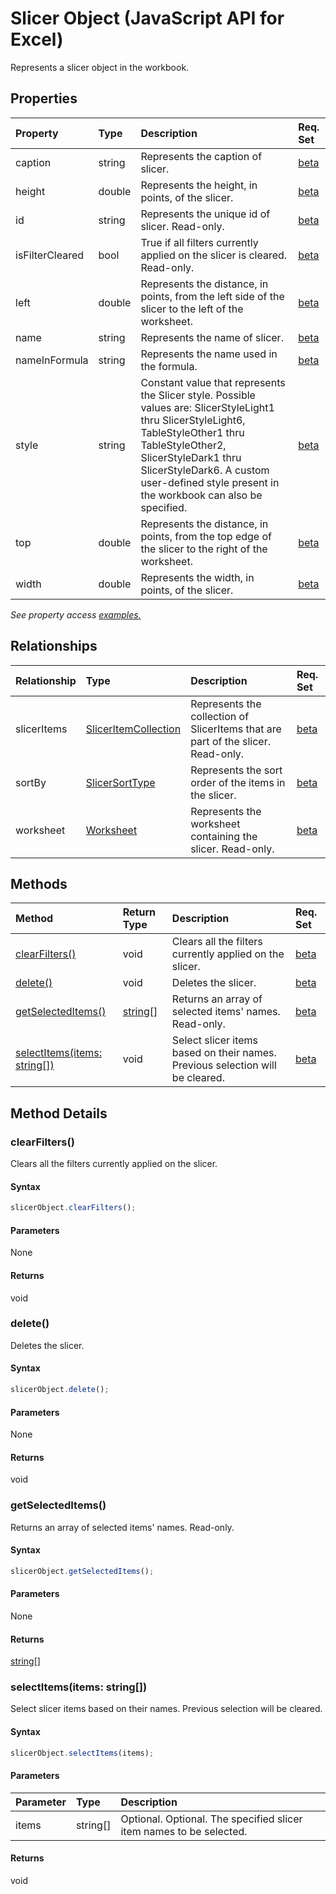 # Slicer Object (JavaScript API for Excel)

Represents a slicer object in the workbook.

## Properties

| Property	   | Type	|Description| Req. Set|
|:---------------|:--------|:----------|:----|
|caption|string|Represents the caption of slicer.|[beta](../requirement-sets/excel-api-requirement-sets.md)|
|height|double|Represents the height, in points, of the slicer.|[beta](../requirement-sets/excel-api-requirement-sets.md)|
|id|string|Represents the unique id of slicer. Read-only.|[beta](../requirement-sets/excel-api-requirement-sets.md)|
|isFilterCleared|bool|True if all filters currently applied on the slicer is cleared. Read-only.|[beta](../requirement-sets/excel-api-requirement-sets.md)|
|left|double|Represents the distance, in points, from the left side of the slicer to the left of the worksheet.|[beta](../requirement-sets/excel-api-requirement-sets.md)|
|name|string|Represents the name of slicer.|[beta](../requirement-sets/excel-api-requirement-sets.md)|
|nameInFormula|string|Represents the name used in the formula.|[beta](../requirement-sets/excel-api-requirement-sets.md)|
|style|string|Constant value that represents the Slicer style. Possible values are: SlicerStyleLight1 thru SlicerStyleLight6, TableStyleOther1 thru TableStyleOther2, SlicerStyleDark1 thru SlicerStyleDark6. A custom user-defined style present in the workbook can also be specified.|[beta](../requirement-sets/excel-api-requirement-sets.md)|
|top|double|Represents the distance, in points, from the top edge of the slicer to the right of the worksheet.|[beta](../requirement-sets/excel-api-requirement-sets.md)|
|width|double|Represents the width, in points, of the slicer.|[beta](../requirement-sets/excel-api-requirement-sets.md)|

_See property access [examples.](#property-access-examples)_

## Relationships
| Relationship | Type	|Description| Req. Set|
|:---------------|:--------|:----------|:----|
|slicerItems|[SlicerItemCollection](sliceritemcollection.md)|Represents the collection of SlicerItems that are part of the slicer. Read-only.|[beta](../requirement-sets/excel-api-requirement-sets.md)|
|sortBy|[SlicerSortType](slicersorttype.md)|Represents the sort order of the items in the slicer.|[beta](../requirement-sets/excel-api-requirement-sets.md)|
|worksheet|[Worksheet](worksheet.md)|Represents the worksheet containing the slicer. Read-only.|[beta](../requirement-sets/excel-api-requirement-sets.md)|

## Methods

| Method		   | Return Type	|Description| Req. Set|
|:---------------|:--------|:----------|:----|
|[clearFilters()](#clearfilters)|void|Clears all the filters currently applied on the slicer.|[beta](../requirement-sets/excel-api-requirement-sets.md)|
|[delete()](#delete)|void|Deletes the slicer.|[beta](../requirement-sets/excel-api-requirement-sets.md)|
|[getSelectedItems()](#getselecteditems)|[string[]](string[].md)|Returns an array of selected items' names. Read-only.|[beta](../requirement-sets/excel-api-requirement-sets.md)|
|[selectItems(items: string[])](#selectitemsitems-string)|void|Select slicer items based on their names. Previous selection will be cleared.|[beta](../requirement-sets/excel-api-requirement-sets.md)|

## Method Details


### clearFilters()
Clears all the filters currently applied on the slicer.

#### Syntax
```js
slicerObject.clearFilters();
```

#### Parameters
None

#### Returns
void

### delete()
Deletes the slicer.

#### Syntax
```js
slicerObject.delete();
```

#### Parameters
None

#### Returns
void

### getSelectedItems()
Returns an array of selected items' names. Read-only.

#### Syntax
```js
slicerObject.getSelectedItems();
```

#### Parameters
None

#### Returns
[string[]](string[].md)

### selectItems(items: string[])
Select slicer items based on their names. Previous selection will be cleared.

#### Syntax
```js
slicerObject.selectItems(items);
```

#### Parameters
| Parameter	   | Type	|Description|
|:---------------|:--------|:----------|
|items|string[]|Optional. Optional. The specified slicer item names to be selected.|

#### Returns
void
